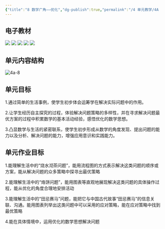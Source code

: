 ```yaml
---
{"title":"8 数学广角——优化","dg-publish":true,"permalink":"/4 单元教学/4A 四上/8 数学广角 —— 优化/","dgPassFrontmatter":true,"noteIcon":""}
---
```



## 电子教材

<p class="grid-4">
	<img loading="lazy" decoding="async" src="https://book.pep.com.cn/1221001401141/files/mobile/110.jpg">
	<img loading="lazy" decoding="async" src="https://book.pep.com.cn/1221001401141/files/mobile/111.jpg">
	<img loading="lazy" decoding="async" src="https://book.pep.com.cn/1221001401141/files/mobile/112.jpg">
	<img loading="lazy" decoding="async" src="https://book.pep.com.cn/1221001401141/files/mobile/113.jpg">
	<img loading="lazy" decoding="async" src="https://book.pep.com.cn/1221001401141/files/mobile/114.jpg">
</p>

## 单元内容结构

![4a-8](https://r2.edui123.com/2023/05/4a-8.png)

## 单元目标

1.通过简单的生活事例，使学生初步体会运筹学在解决实际问题中的作用。

2.让学生经历自主探究的过程，体验解决问题策略的多样性，并在寻求解决问题最优方案的过程中积累数学的基本活动经验，感悟优化的数学思想。

3.凸显数学与生活的紧密联系，使学生初步形成从数学的角度发现、提出问题的能力以及分析、解决问题的能力，增强应用意识和实践能力。

## 单元作业目标

1.能理解生活中的“烧水沏茶问题”，能用流程图的方式表示解决这类问题的顺序或方案，能从解决问题的众多策略中探寻出最优策略

2.能理解生活中的“烙饼问题”，能用图表等直观地展现解决这类问题的具体操作过程，能从优化的角度合理地安排活动

3.能理解生活中的“田忌赛马”问题，能把它与中国古代故事“田忌赛马”的信息关联、沟通。能用图表列举出这类问题中可以采用的应对策略，能在应对策略中找到最优策略

4.能在具体情境中，运用优化的数学思想解决问题

